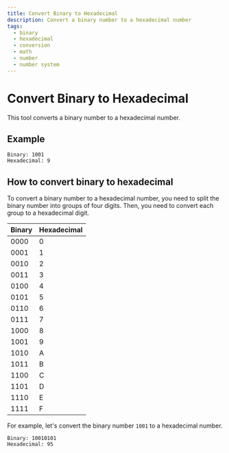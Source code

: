 ```yaml
---
title: Convert Binary to Hexadecimal
description: Convert a binary number to a hexadecimal number
tags:
  - binary
  - hexadecimal
  - conversion
  - math
  - number
  - number system
---
```


# Convert Binary to Hexadecimal

This tool converts a binary number to a hexadecimal number.

## Example

```text
Binary: 1001
Hexadecimal: 9
```

## How to convert binary to hexadecimal

To convert a binary number to a hexadecimal number, you need to split the binary number into groups of four digits. Then, you need to convert each group to a hexadecimal digit.

| Binary | Hexadecimal |
| ------ | ----------- |
| 0000   | 0           |
| 0001   | 1           |
| 0010   | 2           |
| 0011   | 3           |
| 0100   | 4           |
| 0101   | 5           |
| 0110   | 6           |
| 0111   | 7           |
| 1000   | 8           |
| 1001   | 9           |
| 1010   | A           |
| 1011   | B           |
| 1100   | C           |
| 1101   | D           |
| 1110   | E           |
| 1111   | F           |

For example, let's convert the binary number `1001` to a hexadecimal number.

```text
Binary: 10010101
Hexadecimal: 95
```
